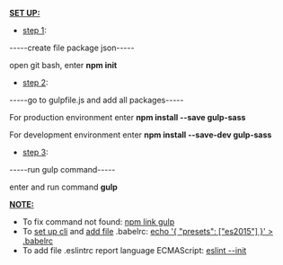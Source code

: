 <u><b>SET UP:</b></u>
- <u>step 1</u>:
<p>-----create file package json-----</p>
<p>open git bash, enter <b>npm init</b></p>


- <u>step 2</u>:
<p>-----go to gulpfile.js and add all packages-----</p>
<p>For production environment enter <b>npm install --save gulp-sass</b></p>
<p>For development environment enter <b>npm install --save-dev gulp-sass</b></p>


- <u>step 3</u>:
<p>-----run gulp command-----</p>
<p>enter and run command <b>gulp</b></p>


<u><b>NOTE:</b></u>
+ To fix command not found: <a href="https://docs.npmjs.com/cli/link">npm link gulp</a>
+ To <a href="https://babeljs.io/docs/usage/cli/">set up cli</a> and <a href="https://babeljs.io/docs/usage/babelrc/">add file</a> .babelrc: <a href="http://www.programwitherik.com/understanding-the-babel-compiler-2016/">echo '{ "presets": ["es2015"] }' > .babelrc</a>
+ To add file .eslintrc report language ECMAScript: <a href="http://eslint.org/docs/user-guide/getting-started">eslint --init</a>